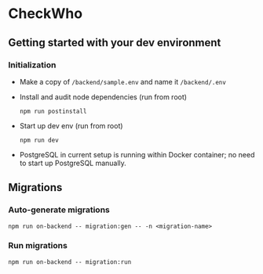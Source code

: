 # CheckWho

## Getting started with your dev environment

### Initialization

- Make a copy of `/backend/sample.env` and name it `/backend/.env`


- Install and audit node dependencies (run from root)
    ```
    npm run postinstall
    ```

- Start up dev env (run from root)
    ```
    npm run dev
    ```
- PostgreSQL in current setup is running within Docker container; no need to start up PostgreSQL manually.

## Migrations

### Auto-generate migrations
```
npm run on-backend -- migration:gen -- -n <migration-name>
```
### Run migrations

```
npm run on-backend -- migration:run
```
